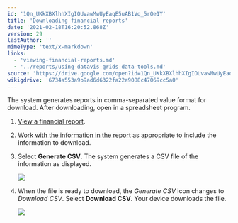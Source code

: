 ```yaml
---
id: '1Qn_UKkXBXlhhXIgIOUvawMwUyEaqE5uAB1Vq_5rOe1Y'
title: 'Downloading financial reports'
date: '2021-02-18T16:20:52.868Z'
version: 29
lastAuthor: ''
mimeType: 'text/x-markdown'
links:
  - 'viewing-financial-reports.md'
  - '../reports/using-datavis-grids-data-tools.md'
source: 'https://drive.google.com/open?id=1Qn_UKkXBXlhhXIgIOUvawMwUyEaqE5uAB1Vq_5rOe1Y'
wikigdrive: '6734a553a9b9ad6d6322fa22a9088c47069cc5a0'
---
```

The system generates reports in comma-separated value format for download. After downloading, open in a spreadsheet program.

1. [View a financial report](viewing-financial-reports.md).
2. [Work with the information in the report](../reports/using-datavis-grids-data-tools.md) as appropriate to include the information to download.
3. Select <strong>Generate CSV</strong>. The system generates a CSV file of the information as displayed.

    ![](../downloading-financial-reports.assets/078d8b4976fe68deb28a7d65699dced5.png)
4. When the file is ready to download, the <em>Generate CSV</em> icon changes to <em>Download CSV</em>. Select <strong>Download CSV</strong>. Your device downloads the file.


    ![](../downloading-financial-reports.assets/9052ffd2f82da052666d33190bd890f6.png)
